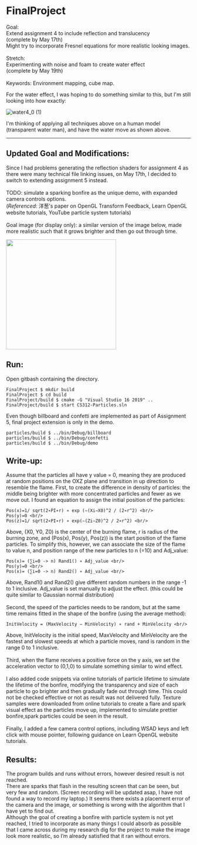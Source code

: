# FinalProject
Goal: <br/>
Extend assignment 4 to include reflection and translucency <br/>
(complete by May 17th) <br/>
Might try to incorporate Fresnel equations for more realistic looking images.<br/>
<br/>
Stretch: <br/>
Experimenting with noise and foam to create water effect <br/>
(complete by May 19th) <br/>
<br/>
Keywords: Environment mapping, cube map.<br/>

For the water effect, I was hoping to do something similar to this, but I'm still looking into how exactly:

![water4_0 (1)](https://user-images.githubusercontent.com/75322388/117756939-13a6dc00-b1ed-11eb-8767-9440f5f9eba1.gif)

I'm thinking of applying all techniques above on a human model (transparent water man), and have the water move as shown above.

----------------------------------------------------------------------------------

## Updated Goal and Modifications: 

Since I had problems generating the reflection shaders for assignment 4 as there were many technical file linking issues, on May 17th, I decided to switch to extending assignment 5 instead. <br/>
<br/>
TODO: simulate a sparking bonfire as the unique demo, with expanded camera controls options.
<br/>
(*Referenced*: 洋葱’s paper on OpenGL Transform Feedback, Learn OpenGL website tutorials, YouTube particle system tutorials) <br/>
<br/>
Goal image (for display only): a similar version of the image below, made more realistic such that it grows brighter and then go out through time. <br/>

<img src="https://user-images.githubusercontent.com/75322388/119155442-3329da00-ba21-11eb-98ea-846c2ee720e4.png" width="300" height="300">

## Run: 
Open gitbash containing the directory.

```
FinalProject $ mkdir build
FinalProject $ cd build
FinalProject/build $ cmake -G "Visual Studio 16 2019" ..
FinalProject/build $ start CS312-Particles.sln
```
Even though billboard and confetti are implemented as part of Assignment 5, final project extension is only in the demo. 

```
particles/build $ ../bin/Debug/billboard
particles/build $ ../bin/Debug/confetti
particles/build $ ../bin/Debug/demo
```
## Write-up: 

Assume that the particles all have y value = 0, meaning they are produced at random positions on the OXZ plane and transition in up direction to resemble the flame. First, to create the difference in density of particles: the middle being brighter with more concentrated particles and fewer as we move out. I found an equation to assign the initial position of the particles: 

```
Pos(x)=1/ sqrt(2∗PI∗r) ∗ exp (−(Xi−X0)^2 / (2∗r^2) <br/>
Pos(y)=0 <br/>
Pos(z)=1/ sqrt(2∗PI∗r) ∗ exp(−(Zi−Z0)^2 / 2∗r^2) <br/>
```
Above, (X0, Y0, Z0)  is the center of the burning flame, r is radius of the burning zone, and (Pos(x), Pos(y), Pos(z)) is the start position of the flame particles. To simplify this, however, we can associate the size of the flame to value n, and position range of the new particles to n (=10) and Adj_value: 

```
Pos(x)= (∑i=0 -> n) Rand1() ∗ Adj_value <br/>
Pos(y)=0 <br/>
Pos(x)= (∑i=0 -> n) Rand2() ∗ Adj_value <br/>
```
Above, Rand1() and Rand2() give different random numbers in the range -1 to 1 inclusive. Adj_value is set manually to adjust the effect. (this could be quite similar to Gaussian normal distribution) <br/><br/>
Second, the speed of the particles needs to be random, but at the same time remains fitted in the shape of the bonfire (using the average method): 
```
InitVelocity = (MaxVelocity − MinVelocity) ∗ rand + MinVelocity <br/>
```
Above, InitVelocity is the initial speed, MaxVelocity and MinVelocity are the fastest and slowest speeds at which a particle moves, rand is random in the range 0 to 1 inclusive. <br/><br/>
Third, when the flame receives a positive force on the y axis, we set the acceleration vector to (0,1,0) to simulate something similar to wind effect. <br/><br/>
I also added code snippets via online tutorials of particle lifetime to simulate the lifetime of the bonfire, modifying the transparency and size of each particle to go brighter and then gradually fade out through time. This could not be checked effective or not as result was not delivered fully. Texture samples were downloaded from online tutorials to create a flare and spark visual effect as the particles move up, implemented to simulate prettier bonfire,spark particles could be seen in the result. <br/><br/>
Finally, I added a few camera control options, including WSAD keys and left click with mouse pointer, following guidance on Learn OpenGL website tutorials.<br/>


## Results:
The program builds and runs without errors, however desired result is not reached.<br/>
There are sparks that flash in the resulting screen that can be seen, but very few and random. (Screen recording will be updated asap, I have not found a way to record my laptop.) It seems there exists a placement error of the camera and the image, or something is wrong with the algorithm that I have yet to find out. <br/>
Although the goal of creating a bonfire with particle system is not yet reached, I tried to incorporate as many things I could absorb as possible that I came across during my research dig for the project to make the image look more realistic, so I’m already satisfied that it ran without errors. 



